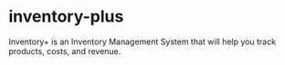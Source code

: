 # inventory-plus
Inventory+ is an Inventory Management System that will help you track products, costs, and revenue.
